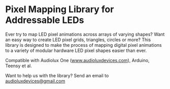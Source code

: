 # Pixel Mapping Library for Addressable LEDs
Ever try to map LED pixel animations across arrays of varying shapes? Want an easy way to create LED pixel grids, triangles, circles or more? This library is designed to make the process of mapping digital pixel animations to a variety of modular hardware LED pixel shapes easier than ever.

Compatible with Audiolux One (www.audioluxdevices.com), Arduino, Teensy et al.

Want to help us with the library? Send an email to audioluxdevices@gmail.com
